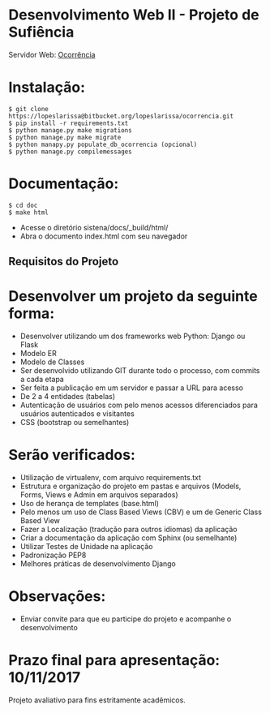 # Desenvolvimento Web II - Projeto de Sufiência 

Servidor Web: [Ocorrência](http://lopes.pythonanywhere.com/)


# Instalação:
	$ git clone https://lopeslarissa@bitbucket.org/lopeslarissa/ocorrencia.git
	$ pip install -r requirements.txt
	$ python manage.py make migrations
	$ python manage.py make migrate
	$ python manapy.py populate_db_ocorrencia (opcional)
	$ python manage.py compilemessages 
	
# Documentação:
	$ cd doc
	$ make html
- Acesse o diretório sistena/docs/_build/html/
- Abra o documento index.html com seu navegador
	
## Requisitos do Projeto

# Desenvolver um projeto da seguinte forma:
- Desenvolver utilizando um dos frameworks web Python: Django ou Flask
- Modelo ER 
- Modelo de Classes
- Ser desenvolvido utilizando GIT durante todo o processo, com commits a cada etapa 
- Ser feita a publicação em um servidor e passar a URL para acesso
- De 2 a 4 entidades (tabelas)
- Autenticação de usuários com pelo menos acessos diferenciados para usuários autenticados e visitantes
- CSS (bootstrap ou semelhantes) 

# Serão verificados:
- Utilização de virtualenv, com arquivo requirements.txt
- Estrutura e organização do projeto em pastas e arquivos (Models, Forms, Views e Admin em arquivos separados)
- Uso de herança de templates (base.html)
- Pelo menos um uso de Class Based Views (CBV) e um de Generic Class Based View
- Fazer a Localização (tradução para outros idiomas) da aplicação
- Criar a documentação da aplicação com Sphinx (ou semelhante)
- Utilizar Testes de Unidade na aplicação
- Padronização PEP8
- Melhores práticas de desenvolvimento Django

# Observações:
- Enviar convite para que eu participe do projeto e acompanhe o desenvolvimento

# Prazo final para apresentação: 10/11/2017


Projeto avaliativo para fins estritamente acadêmicos.

